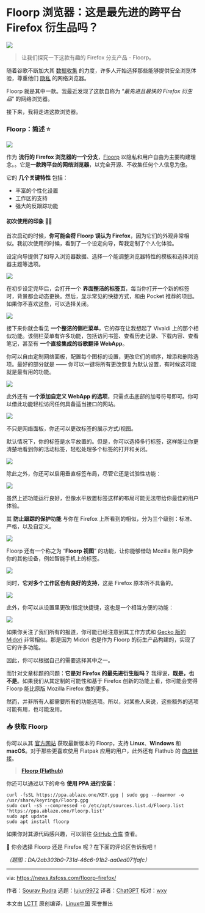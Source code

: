 [#]: subject: "Floorp Browser: Is It The Most Advanced Cross-Platform Firefox Derivative?"
[#]: via: "https://news.itsfoss.com/floorp-firefox/"
[#]: author: "Sourav Rudra https://news.itsfoss.com/author/sourav/"
[#]: collector: "lujun9972/lctt-scripts-1700446145"
[#]: translator: "ChatGPT"
[#]: reviewer: "wxy"
[#]: publisher: "wxy"
[#]: url: "https://linux.cn/article-16582-1.html"

Floorp 浏览器：这是最先进的跨平台 Firefox 衍生品吗？
======

![][0]

> 让我们探究一下这款有趣的 Firefox 分支产品 - Floorp。

随着谷歌不断加大其 [数据收集][1] 的力度，许多人开始选择那些能够提供安全浏览体验，尊重他们 [隐私][2] 的网络浏览器。

Floorp 就是其中一款。我最近发现了这款自称为 “_最先进且最快的 Firefox 衍生品_” 的网络浏览器。

接下来，我将走进这款浏览器。

### Floorp：简述 ⭐

![][3]

作为 **流行的 Firefox 浏览器的一个分支**，[Floorp][4] 以隐私和用户自由为主要构建理念。。它是**一款跨平台的网络浏览器**，以完全开源、不收集任何个人信息为傲。

它的 **几个关键特性** 包括：

  * 丰富的个性化设置
  * 工作区的支持
  * 强大的反跟踪功能

#### 初次使用的印象 👨‍💻

首次启动的时候，**你可能会将 Floorp 误认为 Firefox**，因为它们的外观非常相似。我初次使用的时候，看到了一个设定向导，帮我定制了个人化体验。

设定向导提供了如导入浏览器数据、选择一个能调整浏览器特性的模板和选择浏览器主题等选项。

![][5]

在初步设定完毕后，会打开一个 **界面整洁的标签页**，每当你打开一个新的标签时，背景都会动态更换。然后，显示常见的快捷方式，和由 Pocket 推荐的项目。如果你不喜欢这些，可以选择关闭。

![][6]

接下来你就会看见 **一个整洁的侧栏菜单**，它的存在让我想起了 Vivaldi 上的那个相似功能。该侧栏菜单有许多功能，包括访问书签、查看历史记录、下载内容、查看笔记，甚至有 **一个直接集成的谷歌翻译 WebApp**。

你可以自由定制网络面板，配置每个图标的设置，更改它们的顺序，增添和删除选项。最好的部分就是 —— 你可以一键将所有更改恢复为默认设置，有时候这可能就是最有用的功能。

![][7]

此外还有 **一个添加自定义 WebApp 的选项**，只需点击底部的加号符号即可。你可以借此功能轻松访问任何具备适当接口的网站。

![][8]

不只是网络面板，你还可以更改标签的展示方式/视图。

默认情况下，你的标签是水平放置的。但是，你可以选择多行标签，这样能让你更清楚地看到你的活动标签，轻松处理多个标签的打开和关闭。

![][9]

除此之外，你还可以启用垂直标签布局，尽管它还是试验性功能：

![][10]

虽然上述功能运行良好，但像水平放置标签这样的布局可能无法带给你最佳的用户体验。

其 **防止跟踪的保护功能** 与你在 Firefox 上所看到的相似，分为三个级别：标准、严格，以及自定义。

![][11]

Floorp 还有一个称之为 “**Floorp 视图**” 的功能，让你能够借助 Mozilla 账户同步你的其他设备，例如智能手机上的标签。

![][12]

同时，**它对多个工作区也有良好的支持**，这是 Firefox 原本所不具备的。

![][13]

此外，你可以从设置里更改/指定快捷键，这也是一个相当方便的功能：

![][14]

如果你关注了我们所有的报道，你可能已经注意到其工作方式和 [Gecko 版的 Midori][15] 非常相似。那是因为 Midori 也是作为 Floorp 的衍生产品构建的，实现了它的许多功能。

因此，你可以根据自己的需要选择其中之一。

而针对文章标题的问题：**它是对 Firefox 的最先进衍生版吗？** 我得说，**既是，也不是**。如果我们从其定制的可能性和基于 Firefox 创新的功能上看，你可能会觉得 Floorp 能比原版 Mozilla Firefox 做的更多。

然而，并非所有人都需要所有的功能选项。所以，对某些人来说，这些额外的选项可能有用，也可能没用。

### 📥 获取 Floorp

你可以从其 [官方网站][17] 获取最新版本的 Floorp，支持 **Linux**、**Windows** 和 **macOS**。对于那些更喜欢使用 Flatpak 应用的用户，此外还有 Flathub 的 [商店链接][18]。

> **[Floorp (Flathub)][18]**

你还可以通过以下的命令 **使用 PPA 进行安装**：

```
curl -fsSL https://ppa.ablaze.one/KEY.gpg | sudo gpg --dearmor -o /usr/share/keyrings/Floorp.gpg
sudo curl -sS --compressed -o /etc/apt/sources.list.d/Floorp.list 'https://ppa.ablaze.one/Floorp.list'
sudo apt update
sudo apt install floorp
```

如果你对其源代码感兴趣，可以前往 [GitHub 仓库][19] 查看。

💬 你会选择 Floorp 还是 Firefox 呢？在下面的评论区告诉我吧！

*（题图：DA/2ab303b0-731d-46c6-91b2-aa0ed071fafc）*

--------------------------------------------------------------------------------

via: https://news.itsfoss.com/floorp-firefox/

作者：[Sourav Rudra][a]
选题：[lujun9972][b]
译者：[ChatGPT](https://linux.cn/lctt/ChatGPT)
校对：[wxy](https://github.com/wxy)

本文由 [LCTT](https://github.com/LCTT/TranslateProject) 原创编译，[Linux中国](https://linux.cn/) 荣誉推出

[a]: https://news.itsfoss.com/author/sourav/
[b]: https://github.com/lujun9972
[1]: https://news.itsfoss.com/google-chrome-incognito-mode/
[2]: https://itsfoss.com/privacy-web-browsers/
[3]: https://news.itsfoss.com/content/images/2024/01/Floorp_a-1.png
[4]: https://floorp.app/en/
[5]: https://news.itsfoss.com/content/images/2024/01/Floorp_b.png
[6]: https://news.itsfoss.com/content/images/2024/01/Floorp_c.png
[7]: https://news.itsfoss.com/content/images/2024/01/floorp-sidepanel.png
[8]: https://news.itsfoss.com/content/images/2024/01/Floorp_d-1.png
[9]: https://news.itsfoss.com/content/images/2024/01/tab-style-floorp-multi-row.png
[10]: https://news.itsfoss.com/content/images/2024/01/floorp-vertical-tab.png
[11]: https://news.itsfoss.com/content/images/2024/01/Floorp_g.png
[12]: https://news.itsfoss.com/content/images/2024/01/Floorp_h.png
[13]: https://news.itsfoss.com/content/images/2024/01/Floorp_f-1.png
[14]: https://news.itsfoss.com/content/images/2024/01/custom-keyboard-shortcuts-firefox.png
[15]: https://news.itsfoss.com/midori-11/
[16]: https://itsfoss.com/content/images/size/w256h256/2022/12/android-chrome-192x192.png
[17]: https://floorp.app/en/download/
[18]: https://flathub.org/apps/one.ablaze.floorp
[19]: https://github.com/floorp-Projects/floorp/
[0]: https://img.linux.net.cn/data/attachment/album/202401/25/151133u5smqdd8pnj8nydp.jpg